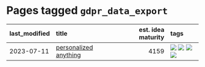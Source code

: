 # Pages tagged `gdpr_data_export`

|last_modified|title|est. idea maturity|tags
|:---|:---|---:|:---|
|2023-07-11|[personalized anything](../personalized_anything.md)|4159|[![](https://img.shields.io/badge/tag-gdpr_data_export-43d799)](../tags/gdpr_data_export.md) [![](https://img.shields.io/badge/tag-llm-d548d8)](../tags/llm.md) [![](https://img.shields.io/badge/tag-personalization-98b52b)](../tags/personalization.md) [![](https://img.shields.io/badge/tag-productivity-7fe3bd)](../tags/productivity.md)|